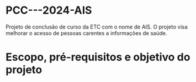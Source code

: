 # PCC---2024-AIS
Projeto de conclusão de curso da ETC com o nome de AIS. O projeto visa melhorar o acesso de pessoas carentes a informações de saúde.
# Escopo, pré-requisitos e objetivo do projeto
